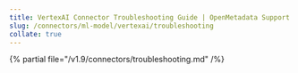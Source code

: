 ```yaml
---
title: VertexAI Connector Troubleshooting Guide | OpenMetadata Support
slug: /connectors/ml-model/vertexai/troubleshooting
collate: true
---
```


{% partial file="/v1.9/connectors/troubleshooting.md" /%}
